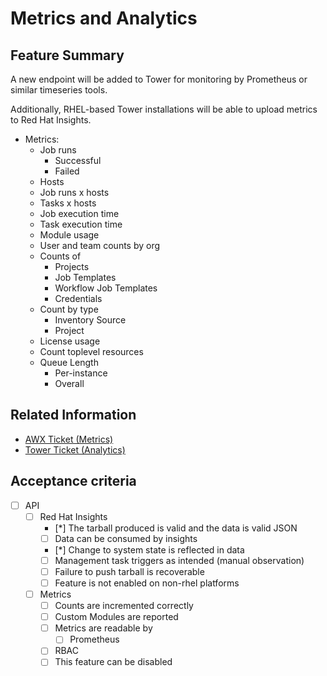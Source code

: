 # Metrics and Analytics

## Feature Summary

A new endpoint will be added to Tower for monitoring by Prometheus or similar timeseries tools.

Additionally, RHEL-based Tower installations will be able to upload metrics to Red Hat Insights.

* Metrics:
  * Job runs
    * Successful
    * Failed
  * Hosts
  * Job runs x hosts
  * Tasks x hosts
  * Job execution time
  * Task execution time
  * Module usage
  * User and team counts by org
  * Counts of
    * Projects
    * Job Templates
    * Workflow Job Templates
    * Credentials
  * Count by type
    * Inventory Source
    * Project
  * License usage
  * Count toplevel resources
  * Queue Length
    * Per-instance
    * Overall

## Related Information

* [AWX Ticket (Metrics)](https://github.com/ansible/awx/issues/1963)
* [Tower Ticket (Analytics)](https://github.com/ansible/tower/issues/3249)

## Acceptance criteria

* [ ] API
  * [ ] Red Hat Insights
    * [*] The tarball produced is valid and the data is valid JSON
    * [ ] Data can be consumed by insights
    * [*] Change to system state is reflected in data
    * [ ] Management task triggers as intended (manual observation)
    * [ ] Failure to push tarball is recoverable
    * [ ] Feature is not enabled on non-rhel platforms
  * [ ] Metrics
    * [ ] Counts are incremented correctly
    * [ ] Custom Modules are reported
    * [ ] Metrics are readable by
      * [ ] Prometheus
    * [ ] RBAC
    * [ ] This feature can be disabled
